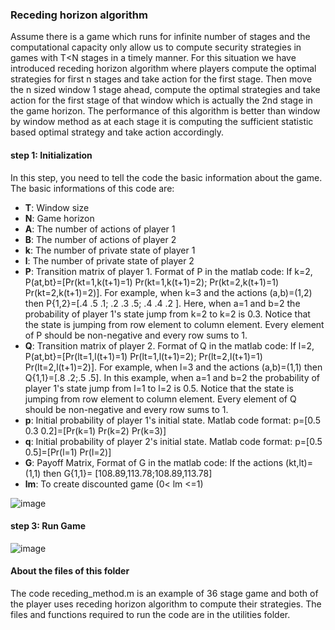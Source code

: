 ### Receding horizon algorithm
Assume there is a game which runs for infinite number of stages and the computational capacity only allow us to compute security strategies in games with T<N stages in a timely manner. For this situation we have introduced receding horizon algorithm where players compute the optimal strategies for first n stages and take action for the first stage. Then move the n sized window 1 stage ahead, compute the optimal strategies and take action for the first stage of that window which is actually the 2nd stage in the game horizon. The performance of this algorithm is better than window by window method as at each stage it is computing the sufficient statistic based optimal strategy and take action accordingly. 

#### step 1: Initialization
In this step, you need to tell the code the basic information about the game. The basic informations of this code are:

- **T**: Window size
- **N**: Game horizon
- **A**: The number of actions of player 1
- **B**: The number of actions of player 2
- **k**: The number of private state of player 1
- **l**: The number of private state of player 2
- **P**: Transition matrix of player 1. Format of P in the matlab code: If k=2, P(at,bt}=[Pr(kt=1,k(t+1)=1) Pr(kt=1,k(t+1)=2); Pr(kt=2,k(t+1)=1) Pr(kt=2,k(t+1)=2)]. For example, when k=3 and the actions (a,b)=(1,2) then P{1,2}=[.4 .5 .1; .2 .3 .5; .4 .4 .2 ]. Here, when a=1 and b=2 the probability of player 1's state jump from k=2 to k=2 is 0.3. Notice that the state is jumping from row element to column element. Every element of P should be non-negative and every row sums to 1.
- **Q**: Transition matrix of player 2. Format of Q in the matlab code: If l=2, P(at,bt}=[Pr(lt=1,l(t+1)=1) Pr(lt=1,l(t+1)=2); Pr(lt=2,l(t+1)=1) Pr(lt=2,l(t+1)=2)]. For example, when l=3 and the actions (a,b)=(1,1) then Q{1,1}=[.8 .2;.5 .5]. In this example, when a=1 and b=2 the probability of player 1's state jump from l=1 to l=2 is 0.5. Notice that the state is jumping from row element to column element. Every element of Q should be non-negative and every row sums to 1.
- **p**: Initial probability of player 1's initial state. Matlab code format: p=[0.5 0.3 0.2]=[Pr(k=1) Pr(k=2) Pr(k=3)]
- **q**: Initial probability of player 2's initial state. Matlab code format: p=[0.5 0.5]=[Pr(l=1) Pr(l=2)]
- **G**: Payoff Matrix, Format of G in the matlab code: If the actions (kt,lt)=(1,1) then G{1,1}= [108.89,113.78;108.89,113.78]
- **lm**: To create discounted game (0< lm <=1)

![image](https://user-images.githubusercontent.com/62413691/115906826-0e4c4200-a436-11eb-9033-935d2413d723.png)

#### step 3: Run Game

![image](https://user-images.githubusercontent.com/62413691/115909649-cb8c6900-a439-11eb-8994-50ea50eb9e74.png)


#### About the files of this folder

The code receding_method.m is an example of 36 stage game and both of the player uses receding horizon algorithm to compute their strategies. The files and functions required to run the code are in the utilities folder.
